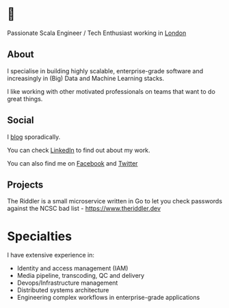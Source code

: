 # :wave:

Passionate Scala Engineer / Tech Enthusiast working in [London](https://goo.gl/maps/pidfad2oo5e6BCX48)

## About

I specialise in building highly scalable, enterprise-grade software and increasingly in (Big) Data and Machine Learning stacks.

I like working with other motivated professionals on teams that want to do great things.
 
## Social

I [blog](https://blog.henricook.com) sporadically.

You can check [LinkedIn](http://www.linkedin.com/in/henricook) to find out about my work.

You can also find me on [Facebook](https://www.facebook.com/henri.cook) and [Twitter](https://www.twitter.com/henricook)

## Projects

The Riddler is a small microservice written in Go to let you check passwords against the NCSC bad list - https://www.theriddler.dev

# Specialties

I have extensive experience in:

- Identity and access management (IAM)
- Media pipeline, transcoding, QC and delivery
- Devops/Infrastructure management
- Distributed systems architecture
- Engineering complex workflows in enterprise-grade applications
